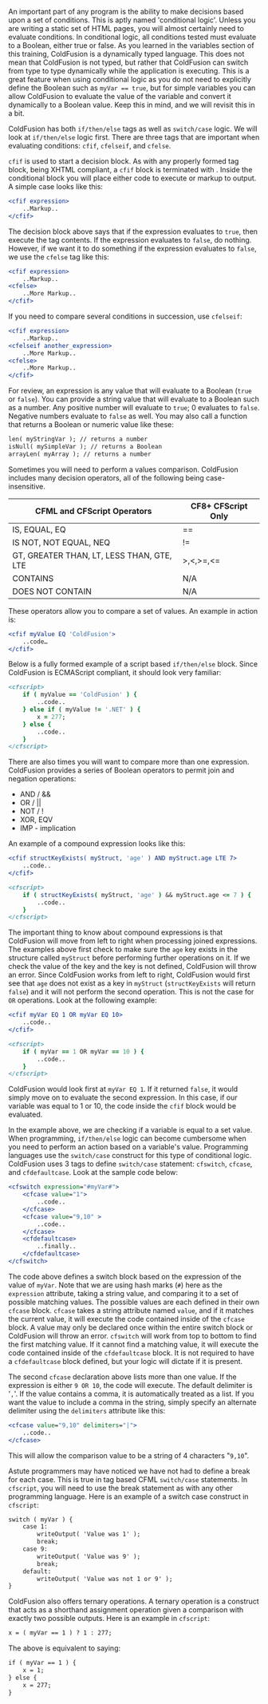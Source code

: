 An important part of any program is the ability to make decisions based upon a set of conditions. This is aptly named 'conditional logic'. Unless you are writing a static set of HTML pages, you will almost certainly need to evaluate conditions. In conditional logic, all conditions tested must evaluate to a Boolean, either true or false. As you learned in the variables section of this training, ColdFusion is a dynamically typed language. This does not mean that ColdFusion is not typed, but rather that ColdFusion can switch from type to type dynamically while the application is executing. This is a great feature when using conditional logic as you do not need to explicitly define the Boolean such as `myVar == true`, but for simple variables you can allow ColdFusion to evaluate the value of the variable and convert it dynamically to a Boolean value. Keep this in mind, and we will revisit this in a bit.

ColdFusion has both `if/then/else` tags as well as `switch/case` logic. We will look at `if/then/else` logic first. There are three tags that are important when evaluating conditions: `cfif`, `cfelseif`, and `cfelse`.

`cfif` is used to start a decision block. As with any properly formed tag block, being XHTML compliant, a `cfif` block is terminated with . Inside the conditional block you will place either code to execute or markup to output. A simple case looks like this:

```cfml
<cfif expression>
    ..Markup..
</cfif>
```

The decision block above says that if the expression evaluates to `true`, then execute the tag contents. If the expression evaluates to `false`, do nothing. However, if we want it to do something if the expression evaluates to `false`, we use the `cfelse` tag like this:

```cfml
<cfif expression>
    ..Markup..
<cfelse>
    ..More Markup..
</cfif>
```

If you need to compare several conditions in succession, use `cfelseif`:

```cfml
<cfif expression>
    ..Markup..
<cfelseif another_expression>
    ..More Markup..
<cfelse>
    ..More Markup..
</cfif>
```

For review, an expression is any value that will evaluate to a Boolean (`true` or `false`). You can provide a string value that will evaluate to a Boolean such as a number. Any positive number will evaluate to `true`; 0 evaluates to `false`. Negative numbers evaluate to `false` as well. You may also call a function that returns a Boolean or numeric value like these:

```cfml
len( myStringVar ); // returns a number
isNull( mySimpleVar ); // returns a Boolean
arrayLen( myArray ); // returns a number
```

Sometimes you will need to perform a values comparison. ColdFusion includes many decision operators, all of the following being case-insensitive.

| CFML and CFScript Operators | CF8+ CFScript Only |
| --- | --- |
| IS, EQUAL, EQ | == |
| IS NOT, NOT EQUAL, NEQ | != |
| GT, GREATER THAN, LT, LESS THAN, GTE, LTE | >,<,>=,<= |
| CONTAINS | N/A |
| DOES NOT CONTAIN | N/A |

These operators allow you to compare a set of values. An example in action is:

```cfml
<cfif myValue EQ 'ColdFusion'>
    ..code…
</cfif>
```

Below is a fully formed example of a script based `if/then/else` block. Since ColdFusion is ECMAScript compliant, it should look very familiar:

```cfml
<cfscript>
    if ( myValue == 'ColdFusion' ) {
        ..code..
    } else if ( myValue != '.NET' ) {
        x = 277;
    } else {
        ..code..
    }
</cfscript>
```

There are also times you will want to compare more than one expression. ColdFusion provides a series of Boolean operators to permit join and negation operations:

- AND / &&
- OR / ||
- NOT / !
- XOR, EQV
- IMP - implication

An example of a compound expression looks like this:

```cfml
<cfif structKeyExists( myStruct, 'age' ) AND myStruct.age LTE 7>
    ..code..
</cfif>

<cfscript>
    if ( structKeyExists( myStruct, 'age' ) && myStruct.age <= 7 ) {
        ..code..
    }
</cfscript>
```

The important thing to know about compound expressions is that ColdFusion will move from left to right when processing joined expressions. The examples above first check to make sure the `age` key exists in the structure called `myStruct` before performing further operations on it. If we check the value of the key and the key is not defined, ColdFusion will throw an error. Since ColdFusion works from left to right, ColdFusion would first see that `age` does not exist as a key in `myStruct` (`structKeyExists` will return `false`) and it will not perform the second operation. This is not the case for `OR` operations. Look at the following example:

```cfml
<cfif myVar EQ 1 OR myVar EQ 10>
    ..code..
</cfif>

<cfscript>
    if ( myVar == 1 OR myVar == 10 ) {
        ..code..
    }
</cfscript>
```

ColdFusion would look first at `myVar EQ 1`. If it returned `false`, it would simply move on to evaluate the second expression. In this case, if our variable was equal to 1 or 10, the code inside the `cfif` block would be evaluated.

In the example above, we are checking if a variable is equal to a set value. When programming, `if/then/else` logic can become cumbersome when you need to perform an action based on a variable's value. Programming languages use the `switch/case` construct for this type of conditional logic. ColdFusion uses 3 tags to define `switch/case` statement: `cfswitch`, `cfcase`, and `cfdefaultcase`. Look at the sample code below:

```cfml
<cfswitch expression="#myVar#">
    <cfcase value="1">
        ..code..
    </cfcase>
    <cfcase value="9,10" >
        ..code..
    </cfcase>
    <cfdefaultcase>
        ..finally..
    </cfdefaultcase>
</cfswitch>
```

The code above defines a switch block based on the expression of the value of `myVar`. Note that we are using hash marks (`#`) here as the `expression` attribute, taking a string value, and comparing it to a set of possible matching values. The possible values are each defined in their own `cfcase` block. `cfcase` takes a string attribute named `value`, and if it matches the current value, it will execute the code contained inside of the `cfcase` block. A value may only be declared once within the entire switch block or ColdFusion will throw an error. `cfswitch` will work from top to bottom to find the first matching value. If it cannot find a matching value, it will execute the code contained inside of the `cfdefaultcase` block. It is not required to have a `cfdefaultcase` block defined, but your logic will dictate if it is present.

The second `cfcase` declaration above lists more than one value. If the expression is either `9 OR 10`, the code will execute. The default delimiter is '`,`'. If the value contains a comma, it is automatically treated as a list. If you want the value to include a comma in the string, simply specify an alternate delimiter using the `delimiters` attribute like this:

```cfml
<cfcase value="9,10" delimiters="|">
    ..code..
</cfcase>
```

This will allow the comparison value to be a string of 4 characters "`9,10`".

Astute programmers may have noticed we have not had to define a break for each case. This is true in tag based CFML `switch/case` statements. In `cfscript`, you will need to use the break statement as with any other programming language. Here is an example of a switch case construct in `cfscript`:

```cfml
switch ( myVar ) {
    case 1:
        writeOutput( 'Value was 1' );
        break;
    case 9:
        writeOutput( 'Value was 9' );
        break;
    default:
        writeOutput( 'Value was not 1 or 9' );
}
```

ColdFusion also offers ternary operations. A ternary operation is a construct that acts as a shorthand assignment operation given a comparison with exactly two possible outputs. Here is an example in `cfscript`:

```cfml
x = ( myVar == 1 ) ? 1 : 277;
```

The above is equivalent to saying:

```cfml
if ( myVar == 1 ) {
    x = 1;
} else {
    x = 277;
}
```
